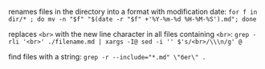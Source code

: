 renames files in the directory into a format with modification date:
`for f in dir/* ; do mv -n "$f" "$(date -r "$f" +'%Y-%m-%d %H-%M-%S').md"; done`

replaces `<br>` with the new line character in all files containing `<br>`:
`grep -rli '<br>' ./filename.md | xargs -I@ sed -i '' $'s/<br>/\\\n/g' @`

find files with a string:
`grep -r --include="*.md" \"бег\" .`
